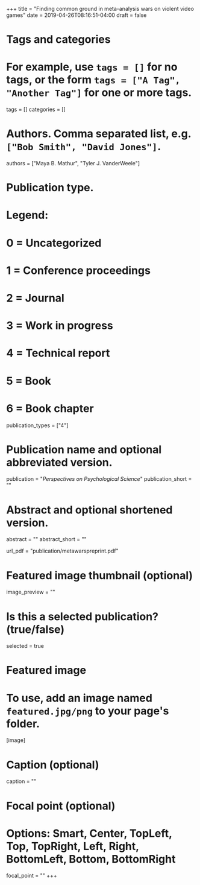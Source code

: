 +++
title = "Finding common ground in meta-analysis wars on violent video games"
date = 2019-04-26T08:16:51-04:00
draft = false

# Tags and categories
# For example, use `tags = []` for no tags, or the form `tags = ["A Tag", "Another Tag"]` for one or more tags.
tags = []
categories = []

# Authors. Comma separated list, e.g. `["Bob Smith", "David Jones"]`.
authors = ["Maya B. Mathur", "Tyler J. VanderWeele"]


# Publication type.
# Legend:
# 0 = Uncategorized
# 1 = Conference proceedings
# 2 = Journal
# 3 = Work in progress
# 4 = Technical report
# 5 = Book
# 6 = Book chapter
publication_types = ["4"]

# Publication name and optional abbreviated version.
publication = "*Perspectives on Psychological Science*"
publication_short = ""

# Abstract and optional shortened version.
abstract = ""
abstract_short = ""

url_pdf = "publication/metawarspreprint.pdf"

# Featured image thumbnail (optional)
image_preview = ""

# Is this a selected publication? (true/false)
selected = true


# Featured image
# To use, add an image named `featured.jpg/png` to your page's folder. 
[image]
  # Caption (optional)
  caption = ""

  # Focal point (optional)
  # Options: Smart, Center, TopLeft, Top, TopRight, Left, Right, BottomLeft, Bottom, BottomRight
  focal_point = ""
+++
